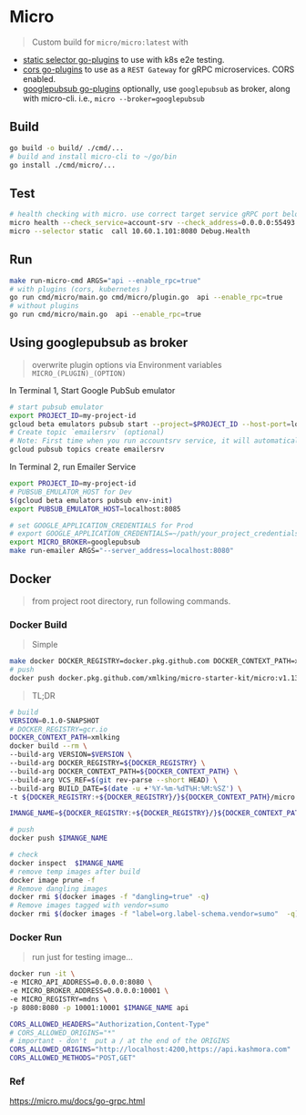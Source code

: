 # Micro

> Custom build for `micro/micro:latest` with

- [static selector go-plugins](https://github.com/micro/go-plugins/tree/master/client/selector/static) to use with k8s e2e testing.
- [cors go-plugins](https://github.com/micro/go-plugins/tree/master/micro/cors) to use as a `REST Gateway` for gRPC microservices. CORS enabled.
- [googlepubsub go-plugins](https://github.com/micro/go-plugins/tree/master/broker/googlepubsub) optionally, use `googlepubsub` as broker, along with micro-cli. i.e., `micro --broker=googlepubsub`

## Build

```bash
go build -o build/ ./cmd/...
# build and install micro-cli to ~/go/bin
go install ./cmd/micro/...
```

## Test

```bash
# health checking with micro. use correct target service gRPC port below
micro health --check_service=account-srv --check_address=0.0.0.0:55493
micro --selector static  call 10.60.1.101:8080 Debug.Health
```

## Run

```bash
make run-micro-cmd ARGS="api --enable_rpc=true"
# with plugins (cors, kubernetes )
go run cmd/micro/main.go cmd/micro/plugin.go  api --enable_rpc=true
# without plugins
go run cmd/micro/main.go  api --enable_rpc=true
```

## Using googlepubsub as broker

> overwrite plugin options via Environment variables `MICRO_(PLUGIN)_(OPTION)`

In Terminal 1, Start Google PubSub emulator

```bash
# start pubsub emulator
export PROJECT_ID=my-project-id
gcloud beta emulators pubsub start --project=$PROJECT_ID --host-port=localhost:8085
# Create topic `emailersrv` (optional)
# Note: First time when you run accountsrv service, it will automatically create topic
gcloud pubsub topics create emailersrv
```

In Terminal 2, run Emailer Service

```bash
export PROJECT_ID=my-project-id
# PUBSUB_EMULATOR_HOST for Dev
$(gcloud beta emulators pubsub env-init)
export PUBSUB_EMULATOR_HOST=localhost:8085

# set GOOGLE_APPLICATION_CREDENTIALS for Prod
# export GOOGLE_APPLICATION_CREDENTIALS=~/path/your_project_credentials.json
export MICRO_BROKER=googlepubsub
make run-emailer ARGS="--server_address=localhost:8080"
```

## Docker

> from project root directory, run following commands.

### Docker Build

> Simple

```bash
make docker DOCKER_REGISTRY=docker.pkg.github.com DOCKER_CONTEXT_PATH=xmlking/micro-starter-kit VERSION=v1.13.2
# push
docker push docker.pkg.github.com/xmlking/micro-starter-kit/micro:v1.13.2
```

> TL;DR

```bash
# build
VERSION=0.1.0-SNAPSHOT
# DOCKER_REGISTRY=gcr.io
DOCKER_CONTEXT_PATH=xmlking
docker build --rm \
--build-arg VERSION=$VERSION \
--build-arg DOCKER_REGISTRY=${DOCKER_REGISTRY} \
--build-arg DOCKER_CONTEXT_PATH=${DOCKER_CONTEXT_PATH} \
--build-arg VCS_REF=$(git rev-parse --short HEAD) \
--build-arg BUILD_DATE=$(date -u +'%Y-%m-%dT%H:%M:%SZ') \
-t ${DOCKER_REGISTRY:+${DOCKER_REGISTRY}/}${DOCKER_CONTEXT_PATH}/micro:${VERSION} -f cmd/micro/Dockerfile .

IMANGE_NAME=${DOCKER_REGISTRY:+${DOCKER_REGISTRY}/}${DOCKER_CONTEXT_PATH}/micro:${VERSION}

# push
docker push $IMANGE_NAME

# check
docker inspect  $IMANGE_NAME
# remove temp images after build
docker image prune -f
# Remove dangling images
docker rmi $(docker images -f "dangling=true" -q)
# Remove images tagged with vendor=sumo
docker rmi $(docker images -f "label=org.label-schema.vendor=sumo"  -q)
```

### Docker Run

> run just for testing image...

```bash
docker run -it \
-e MICRO_API_ADDRESS=0.0.0.0:8080 \
-e MICRO_BROKER_ADDRESS=0.0.0.0:10001 \
-e MICRO_REGISTRY=mdns \
-p 8080:8080 -p 10001:10001 $IMANGE_NAME api
```

```bash
CORS_ALLOWED_HEADERS="Authorization,Content-Type"
# CORS_ALLOWED_ORIGINS="*"
# important - don't  put a / at the end of the ORIGINS
CORS_ALLOWED_ORIGINS="http://localhost:4200,https://api.kashmora.com"
CORS_ALLOWED_METHODS="POST,GET"
```

### Ref

<https://micro.mu/docs/go-grpc.html>

